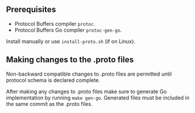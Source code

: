 ## Prerequisites

- Protocol Buffers compiler `protoc`.
- Protocol Buffers Go compiler `protoc-gen-go`.
 
Install manually or use `install-proto.sh` (if on Linux).

## Making changes to the .proto files

Non-backward compatible changes to .proto files are permitted until protocol schema is 
declared complete.

After making any changes to .proto files make sure to generate Go implementation by 
running `make gen-go`. Generated files must be included in the same commit as the .proto
files.
